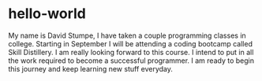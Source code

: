 # hello-world

My name is David Stumpe, I have taken a couple programming classes in college.
Starting in September I will be attending a coding bootcamp called Skill Distillery.
I am really looking forward to this course.
I intend to put in all the work required to become a successful programmer.
I am ready to begin this journey and keep learning new stuff everyday.
